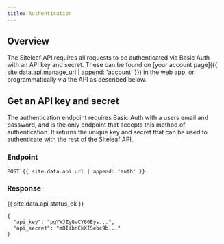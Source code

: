 ```yaml
---
title: Authentication
---
```


## Overview

The Siteleaf API requires all requests to be authenticated via Basic Auth with an API key and secret. These can be found on [your account page]({{ site.data.api.manage_url | append: 'account' }}) in the web app, or programmatically via the API as described below.

## Get an API key and secret

The authentication endpoint requires Basic Auth with a users email and password, and is the only endpoint that accepts this method of authentication. It returns the unique key and secret that can be used to authenticate with the rest of the Siteleaf API.

### Endpoint

~~~
POST {{ site.data.api.url | append: 'auth' }}
~~~

### Response
{{ site.data.api.status_ok }}
~~~
{
  "api_key": "pgYWJZyGvCY60Eys...",
  "api_secret": "m8IibnCkXISebc9b..."
}
~~~
